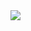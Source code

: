 <img src="https://capsule-render.vercel.app/api?type=wave&color=auto&height=300&section=header&text=Welcome!%&desc=Taehyeon's GitHub Profile&fontSize=90" />
